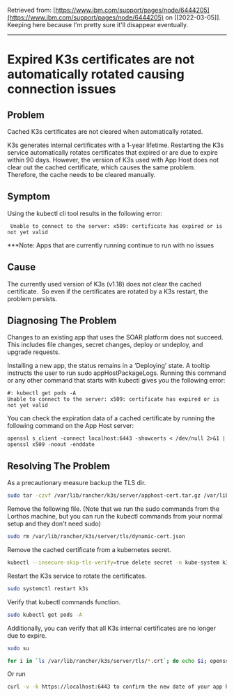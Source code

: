 Retrieved from: [https://www.ibm.com/support/pages/node/6444205](https://www.ibm.com/support/pages/node/6444205) on [[2022-03-05]]. Keeping here because I'm pretty sure it'll disappear eventually.

---

# Expired K3s certificates are not automatically rotated causing connection issues

## Problem

Cached K3s certificates are not cleared when automatically rotated.


K3s generates internal certificates with a 1-year lifetime. Restarting the K3s service automatically rotates certificates that expired or are due to expire within 90 days. However, the version of K3s used with App Host does not clear out the cached certificate, which causes the same problem. Therefore, the cache needs to be cleared manually.
  

## Symptom

Using the kubectl cli tool results in the following error:

```
 Unable to connect to the server: x509: certificate has expired or is not yet valid
```

***Note: Apps that are currently running continue to run with no issues

## Cause

The currently used version of K3s (v1.18) does not clear the cached certificate.  So even if the certificates are rotated by a K3s restart, the problem persists.


## Diagnosing The Problem

  

Changes to an existing app that uses the SOAR platform does not succeed. This includes file changes, secret changes, deploy or undeploy, and upgrade requests.

Installing a new app, the status remains in a ‘Deploying’ state. A tooltip instructs the user to run sudo appHostPackageLogs. Running this command or any other command that starts with kubectl gives you the following error:

```
#: kubectl get pods -A
Unable to connect to the server: x509: certificate has expired or is not yet valid
```

You can check the expiration data of a cached certificate by running the following command on the App Host server:

```
openssl s_client -connect localhost:6443 -showcerts < /dev/null 2>&1 | openssl x509 -noout -enddate 
```

  

  

## Resolving The Problem

As a precautionary measure backup the TLS dir.

```bash
sudo tar -czvf /var/lib/rancher/k3s/server/apphost-cert.tar.gz /var/lib/rancher/k3s/server/tls
```

Remove the following file. (Note that we run the sudo commands from the Lorthos machine, but you can run the kubectl commands from your normal setup and they don't need sudo)

```bash
sudo rm /var/lib/rancher/k3s/server/tls/dynamic-cert.json
```

Remove the cached certificate from a kubernetes secret.

```bash
kubectl --insecure-skip-tls-verify=true delete secret -n kube-system k3s-serving
```

Restart the K3s service to rotate the certificates.

```bash
sudo systemctl restart k3s
```

Verify that kubectl commands function.

```bash
sudo kubectl get pods -A
```

Additionally, you can verify that all K3s internal certificates are no longer due to expire.

```bash
sudo su
```

```bash
for i in `ls /var/lib/rancher/k3s/server/tls/*.crt`; do echo $i; openssl x509 -enddate -noout -in $i; done
```

Or run

```bash
curl -v -k https://localhost:6443 to confirm the new date of your app host cert
```
